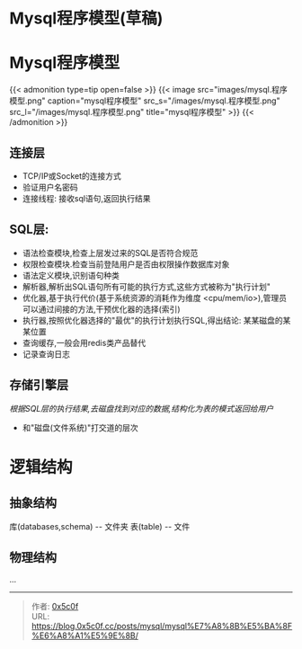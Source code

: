 # Mysql程序模型(草稿)

# Mysql程序模型
{{&lt; admonition type=tip open=false &gt;}}
{{&lt; image src=&#34;images/mysql.程序模型.png&#34; caption=&#34;mysql程序模型&#34; src_s=&#34;/images/mysql.程序模型.png&#34; src_l=&#34;/images/mysql.程序模型.png&#34; title=&#34;mysql程序模型&#34; &gt;}}
{{&lt; /admonition &gt;}}


## 连接层
- TCP/IP或Socket的连接方式   
- 验证用户名密码  
- 连接线程: 接收sql语句,返回执行结果  

## SQL层:
- 语法检查模块,检查上层发过来的SQL是否符合规范  
- 权限检查模块.检查当前登陆用户是否由权限操作数据库对象  
- 语法定义模块,识别语句种类  
- 解析器,解析出SQL语句所有可能的执行方式,这些方式被称为&#34;执行计划&#34;  
- 优化器,基于执行代价(基于系统资源的消耗作为维度 &lt;cpu/mem/io&gt;),管理员可以通过间接的方法,干预优化器的选择(索引) 
- 执行器,按照优化器选择的&#34;最优&#34;的执行计划执行SQL,得出结论: 某某磁盘的某某位置 
- 查询缓存,一般会用redis类产品替代
- 记录查询日志 

## 存储引擎层 
*根据SQL层的执行结果,去磁盘找到对应的数据,结构化为表的模式返回给用户*
- 和&#34;磁盘(文件系统)&#34;打交道的层次  

# 逻辑结构
## 抽象结构
库(databases,schema)    -- 文件夹 
表(table)               -- 文件

## 物理结构
...

---

> 作者: [0x5c0f](https://blog.0x5c0f.cc)  
> URL: https://blog.0x5c0f.cc/posts/mysql/mysql%E7%A8%8B%E5%BA%8F%E6%A8%A1%E5%9E%8B/  

